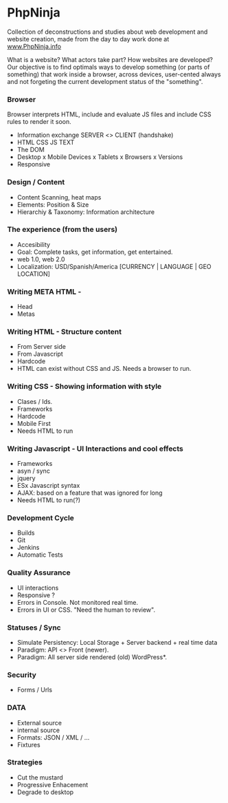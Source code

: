 # PhpNinja
Collection of deconstructions and studies about web development and website creation, made from the day to day work done at www.PhpNinja.info

What is a website? What actors take part? How websites are developed?
Our objective is to find optimals ways to develop something (or parts of something) that work inside a browser, across devices, user-cented always and not forgeting the current development status of the "something".


### Browser
Browser interprets HTML, include and evaluate JS files and include CSS rules to render it soon.

- Information exchange SERVER <> CLIENT (handshake)
- HTML CSS JS TEXT
- The DOM
- Desktop x Mobile Devices x Tablets x Browsers x Versions
- Responsive


### Design / Content
- Content Scanning, heat maps
- Elements: Position & Size
- Hierarchiy & Taxonomy: Information architecture

### The experience (from the users)
- Accesibility
- Goal: Complete tasks, get information, get entertained.
- web 1.0, web 2.0
- Localization: USD/Spanish/America [CURRENCY | LANGUAGE | GEO LOCATION]

### Writing META HTML - 
- Head
- Metas


### Writing HTML - Structure content
- From Server side
- From Javascript
- Hardcode
- HTML can exist without CSS and JS. Needs a browser to run.

### Writing CSS - Showing information with style
- Clases / Ids.
- Frameworks
- Hardcode
- Mobile First
- Needs HTML to run

### Writing Javascript - UI Interactions and cool effects
- Frameworks
- asyn / sync
- jquery 
- ESx Javascript syntax
- AJAX: based on a feature that was ignored for long
- Needs HTML to run(?)

### Development Cycle
- Builds
- Git
- Jenkins
- Automatic Tests

### Quality Assurance
- UI interactions
- Responsive ?
- Errors in Console. Not monitored real time.
- Errors in UI or CSS. "Need the human to review".

### Statuses / Sync
- Simulate Persistency: Local Storage + Server backend + real time data
- Paradigm: API <> Front (newer).
- Paradigm: All server side rendered (old) WordPress*.

### Security
- Forms / Urls

### DATA 
- External source
- internal source 
- Formats: JSON / XML / ...
- Fixtures

### Strategies 
- Cut the mustard 
- Progressive Enhacement
- Degrade to desktop
